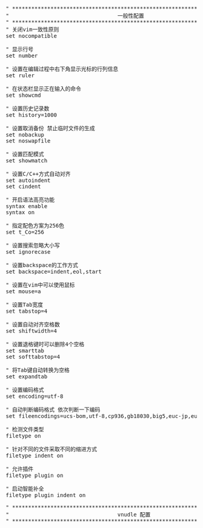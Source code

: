 <pre>
" *****************************************************************************
"                                  一般性配置                                 *
" *****************************************************************************
" 关闭vim一致性原则
set nocompatible

" 显示行号
set number

" 设置在编辑过程中右下角显示光标的行列信息
set ruler

" 在状态栏显示正在输入的命令
set showcmd

" 设置历史记录数
set history=1000

" 设置取消备份 禁止临时文件的生成
set nobackup
set noswapfile

" 设置匹配模式
set showmatch

" 设置C/C++方式自动对齐
set autoindent
set cindent

" 开启语法高亮功能
syntax enable
syntax on

" 指定配色方案为256色
set t_Co=256

" 设置搜索忽略大小写
set ignorecase

" 设置backspace的工作方式
set backspace=indent,eol,start

" 设置在vim中可以使用鼠标
set mouse=a

" 设置Tab宽度
set tabstop=4

" 设置自动对齐空格数
set shiftwidth=4

" 设置退格键时可以删除4个空格
set smarttab
set softtabstop=4

" 将Tab键自动转换为空格
set expandtab

" 设置编码格式
set encoding=utf-8

" 自动判断编码格式 依次判断一下编码
set fileencodings=ucs-bom,utf-8,cp936,gb18030,big5,euc-jp,euc-kr,latin1

" 检测文件类型
filetype on

" 针对不同的文件采取不同的缩进方式
filetype indent on

" 允许插件
filetype plugin on

" 启动智能补全
filetype plugin indent on

" *****************************************************************************
"                                  vnudle 配置                                *
" *****************************************************************************
<pre>